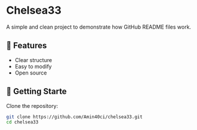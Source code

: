 # Chelsea33

A simple and clean project to demonstrate how GitHub README files work.

## 🔧 Features

- Clear structure
- Easy to modify
- Open source

## 🚀 Getting Starte

Clone the repository:

```bash
git clone https://github.com/Amin40ci/chelsea33.git
cd chelsea33

